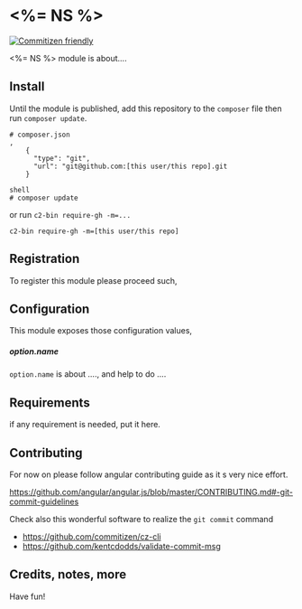 # <%= NS %>

[![Commitizen friendly](https://img.shields.io/badge/commitizen-friendly-brightgreen.svg)](http://commitizen.github.io/cz-cli/)

<%= NS %> module is about....

## Install

Until the module is published,
add this repository to the `composer` file
then run `composer update`.
```
# composer.json
,
    {
      "type": "git",
      "url": "git@github.com:[this user/this repo].git
    }

shell
# composer update
```

or run `c2-bin require-gh -m=...`

```
c2-bin require-gh -m=[this user/this repo]
```


## Registration

To register this module please proceed such,

## Configuration

This module exposes those configuration values,

##### option.name

`option.name` is about ...., and help to do ....

## Requirements

if any requirement is needed, put it here.

## Contributing

For now on please follow angular contributing guide as it s very nice effort.

https://github.com/angular/angular.js/blob/master/CONTRIBUTING.md#-git-commit-guidelines

Check also this wonderful software to realize the `git commit` command

- https://github.com/commitizen/cz-cli
- https://github.com/kentcdodds/validate-commit-msg

## Credits, notes, more

Have fun!
